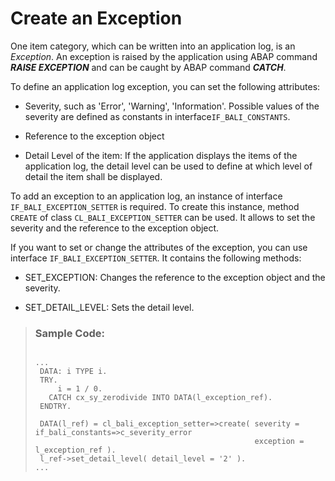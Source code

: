 <!-- loio9a82de715db141ad8593244ffde35402 -->

# Create an Exception

One item category, which can be written into an application log, is an *Exception*. An exception is raised by the application using ABAP command ***RAISE EXCEPTION*** and can be caught by ABAP command ***CATCH***.

To define an application log exception, you can set the following attributes:

-   Severity, such as 'Error', 'Warning', 'Information'. Possible values of the severity are defined as constants in interface`IF_BALI_CONSTANTS`.

-   Reference to the exception object

-   Detail Level of the item: If the application displays the items of the application log, the detail level can be used to define at which level of detail the item shall be displayed.


To add an exception to an application log, an instance of interface `IF_BALI_EXCEPTION_SETTER` is required. To create this instance, method `CREATE` of class `CL_BALI_EXCEPTION_SETTER` can be used. It allows to set the severity and the reference to the exception object.

If you want to set or change the attributes of the exception, you can use interface `IF_BALI_EXCEPTION_SETTER`. It contains the following methods:

-   SET\_EXCEPTION: Changes the reference to the exception object and the severity.

-   SET\_DETAIL\_LEVEL: Sets the detail level.


> ### Sample Code:  
> ```
> 
> ...
>  DATA: i TYPE i.
>  TRY.
>      i = 1 / 0.
>    CATCH cx_sy_zerodivide INTO DATA(l_exception_ref).
>  ENDTRY.
> 
>  DATA(l_ref) = cl_bali_exception_setter=>create( severity = if_bali_constants=>c_severity_error
>                                                  exception = l_exception_ref ).
>  l_ref->set_detail_level( detail_level = '2' ).
> ...
> ```

